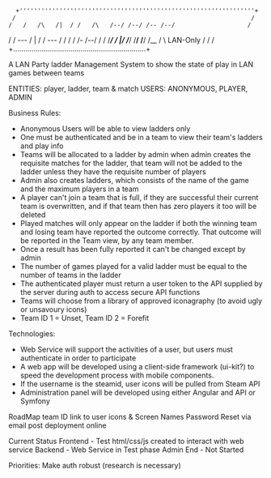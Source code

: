       +'''''''''''''''''''''''''''''''''''''''''''''''''''''''''''''''''+
     /                                                                 /
    /   /   /\   /|  / /   /\   /--/ /--/ /-- /--/                    /
   /   /   ---  / | / /   ---  /  / /  / /-  /--/                    /
  /   /___/   \/  |/ /___/   \/__/ /__/ /__ /   \    LAN-Only       /
 /                                                                 /
+.................................................................+


A LAN Party ladder Management System to show the state of play in LAN games between teams

ENTITIES: player, ladder, team & match
USERS: ANONYMOUS, PLAYER, ADMIN

Business Rules:
* Anonymous Users will be able to view ladders only
* One must be authenticated and be in a team to view their team's ladders and play info
* Teams will be allocated to a ladder by admin when admin creates the requisite matches for the ladder, that team will not be added to the ladder unless they have the requisite number of players
* Admin also creates ladders, which consists of the name of the game and the maximum players in a team
* A player can't join a team that is full, if they are successful their current team is overwritten, and if that team then has zero players it too will be deleted
* Played matches will only appear on the ladder if both the winning team and losing team have reported the outcome correctly. That outcome will be reported in the Team view, by any team member.
* Once a result has been fully reported it can't be changed except by admin
* The number of games played for a valid ladder must be equal to the number of teams in the ladder 
* The authenticated player must return a user token to the API supplied by the server during auth to access secure API functions 
* Teams will choose from a library of approved iconagraphy (to avoid ugly or unsavoury icons)  
* Team ID 1 = Unset, Team ID 2 = Forefit

Technologies:
* Web Service will support the activities of a user, but users must authenticate in order to participate
* A web app will be developed using a client-side framework (ui-kit?) to speed the development process with mobile components.
* If the username is the steamid, user icons will be pulled from Steam API
* Administration panel will be developed using either Angular and API or Symfony

RoadMap
 team ID link to user icons & Screen Names
 Password Reset via email post deployment online

Current Status
 Frontend - Test html/css/js created to interact with web service
 Backend - Web Service in Test phase
 Admin End - Not Started

Priorities:
 Make auth robust (research is necessary)
